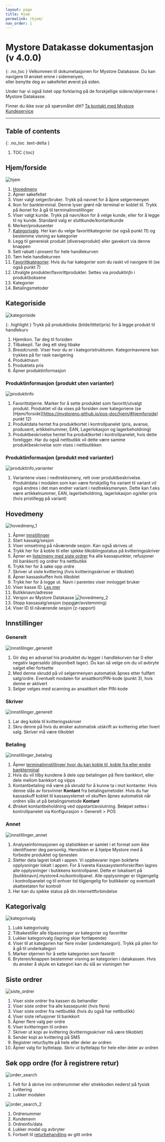```yaml
---
layout: page
title: Hjem
permalink: /hjem/
nav_order: 1
---
```


# Mystore Datakasse dokumentasjon (v 4.0.0)
{: .no_toc }
Velkommen til dokumetasjonen for Mystore Datakasse. Du kan navigere til ønsket emne i sidemenyen,<br> eller benytte deg av søkefeltet øverst på siden. 

Under har vi også listet opp forklaring på de forskjellige sidene/skjermene i Mystore Datakasse.

Finner du ikke svar på spørsmålet ditt? [Ta kontakt med Mystore Kundeservice](https://www.mystore.no/kontakt-oss) 

--- 

## Table of contents
{: .no_toc .text-delta }

1. TOC
{:toc}

## Hjem/forside
![hjem](/pos-doc/assets/images/dokumentasjon_index_page.jpg)

1. [Hovedmeny](https://mystoreno.github.io/pos-doc/hjem/#h)
2. Åpner søkefeltet
3. Viser valgt selger/bruker. Trykk på navnet for å åpne selgermenyen
4. Ikon for bankterminal. Denne lyser grønt når terminal er koblet til. Trykk på ikonet for å gå til terminalinnstillinger
5. Viser valgt kunde. Trykk på navn/ikon for å velge kunde, eller for å legge til ny kunde. Standard valg er sluttkunde/kontantkunde
6. Merker/produsenter
7. [Kategorivalg](https://mystoreno.github.io/pos-doc/hjem/#kategorivalg). Her kan du velge favorittkategorier (se også punkt 11) og bestemme visning av kategorier
8. Legg til genereisk produkt (diverseprodukt) eller gavekort via denne knappen
9. Sett rabatt i prosent for hele handlekurven
10. Tøm hele handlekurven
11. [Favorittkategorier](https://mystoreno.github.io/pos-doc/hjem/#kategorivalg). Hvis du har kategorier som du raskt vil navigere til (se også punkt 7)
12. Utvalgte produkter/favorittprodukter. Settes via _produktinfo_ i produktboksene
13. Kategorier
14. Betalingsmetoder

## Kategoriside
![kategoriside](/pos-doc/assets/images/dokumentasjon_kategori.jpg)

{: .highlight }
Trykk på produktboks (bilde/tittel/pris) for å legge produkt til handlekurv

1. Hjemikon. Tar deg til forsiden
2. Tilbakepil. Tar deg ett steg tibake
3. _Breadcrumb_. Viser hvor du er i kategoristrukturen. Kategorinavnene kan trykkes på for rask navigering
4. Produktnavn
5. Produktets pris
6. Åpner produktinformasjon

### Produktinformasjon (produkt uten varianter)
![produktinfo](/pos-doc/assets/images/dokumentasjon_produktinfo.jpg)

1. Favorittstjerne. Marker for å sette produktet som favoritt/utvalgt produkt. Produktet vil da vises på forsiden over kategoriene (se [Hjem/forside][https://mystoreno.github.io/pos-doc/hjem/#hjemforside) punkt 12)
2. Produktdata hentet fra produktkortet i kontrollpanelet (pris, avanse, produsent, artikkelnummer, EAN, Lagerlokasjon og lagerbeholdning)
3. Produktbeskrivelse hentet fra produktkortet i kontrollpanelet, hvis dette foreligger. Har du også nettbutikk vil dette være samme produktbeskrivelse som vises i nettbutikken

### Produktinformasjon (produkt med varianter)
![produktinfo_varianter](/pos-doc/assets/images/dokumentasjon_produktinfo_variant.jpg)

1. Variantene vises i nedtrekksmeny, rett over produktbeskrivelse. Produktdata i modalen som kan være forskjellig fra variant til variant vil også endres i det man endrer variant i nedtrekksmenyen. Dette kan f.eks være artikkelnummer, EAN, lagerbeholdning, lagerlokasjon og/eller pris (hvis pristillegg på variant) 

## Hovedmeny
![hovedmeny_1](/pos-doc/assets/images/dokumentasjon_hovedmeny_1.jpg)

1. Åpner [innstillinger](https://mystoreno.github.io/pos-doc/hjem/#innstillinger)
2. Start kassalg/sesjon
3. Viser omsetning på nåværende sesjon. Kan også skrives ut
4. Trykk her for å koble til eller sjekke tilkoblingsstatus på kvitteringsskriver 
5. Åpner en [liste/meny med siste ordrer](https://mystoreno.github.io/pos-doc/hjem/#siste-ordrer) fra alle kassapunkter, refusjoner (til bankkort) og ordrer fra nettbutikk
6. Trykk her for å søke opp ordre
7. Skriver ut siste kvittering (hvis kvitteringsskriver er tilkoblet)
8. Åpner kassaskuffen hvis tilkoblet
9. Trykk her for å logge ut. Navn i parentes viser innlogget bruker
10. Viser kasse ID. [Les mer](https://mystoreno.github.io/pos-doc/kom-i-gang/kassapunkter/)
11. Butikknavn/adresse
12. Versjon av Mystore Datakasse
![hovedmeny_2](/pos-doc/assets/images/dokumentasjon_hovedmeny_2.jpg)
13. Stopp kassasalg/sesjon (oppgjør/avstemming)
14. Viser ID til nåværende sesjon (z-rapport)

## Innstillinger
### Generelt
![innstillinger_generelt](/pos-doc/assets/images/dokumentasjon_innstilinger_generelt.jpg)

1. Gir deg en advarsel his produktet du legger i handlekurven har 0 eller
negativ lagersaldo (disponibelt lager). Du kan så velge om du vil avbryte salget eller fortsette 
2. Med denne skrudd på vil selgermenyen automatisk åpnes etter fullført salg/ordre. Eventuelt modalen for ansattkort/PIN-kode (punkt 3), hvis denne er aktivert
3. Selger velges med scanning av ansattkort eller PIN-kode

### Skriver
![innstillinger_generelt](/pos-doc/assets/images/dokumentasjon_innstilinger_skriver.jpg)

1. Lar deg koble til kvitteringsskriver
2. Skru denne på hvis du ønsker automatisk utskrift av kvittering etter hvert salg. Skriver må være tilkoblet

### Betaling
![innstillinger_betaling](/pos-doc/assets/images/dokumentasjon_innstilinger_betaling.jpg)

1. Åpner [terminalinnstillinger hvor du kan koble til, koble fra eller endre bankterminal](https://mystoreno.github.io/pos-doc/kom-i-gang/bankterminal/)
2. Hvis du vil tilby kundene å dele opp betalingen på flere bankkort, eller dele mellom bankkort og vipps 
3. Kontantbetaling må være på skrudd for å kunne ta i mot kontanter. Hvis denne slås av forsvinner **Kontant** fra betalingsmetoder. Hvis du har kassaskuff koblet til kassasystemet vil skuffen åpnes automatisk når ordren slås ut på betalingsmetode **Kontant**
4. Ønsket kontantbeholdning ved oppstart/avslutning. Beløpet settes i kontrollpanelet via Konfigurasjon > Generelt > POS

### Annet
![innstillinger_annet](/pos-doc/assets/images/dokumentasjon_innstilinger_annet.jpg)

1. Analyseinformasjonen og statistikken er samlet i et format som ikke identifiserer deg personlig. Hensikten er å hjelpe Mystore med å forbedre produktet og tjenesten
2. Sletter data lagret lokalt i appen. Vi oppbevarer ingen bokførte opplysninger lokalt i appen. For å ivareta Kassasystemforskriften lagres alle opplysninger i butikkens kontrollpanel. Dette er lokalisert på [butikknavn].mystore4.no/kontrollpanel. Alle opplysninger er tilgjengelig i kontrollpanelet og til enhver tid tilgjengelig for butikkeier og eventuelt skatteetaten for kontroll
3. Her kan du sjekke status på din internettforbindelse

## Kategorivalg
![kategorivalg](/pos-doc/assets/images/dokumentasjon_kategorivalg.jpg)

1. Lukk kategorivalg
2. Tilbakestiller alle tilpassninger av kategorier og favoritter
3. Lukker kategorivalg (lagring skjer fortløpende)
4. Viser til at kategorien har flere nivåer (underkategori). Trykk på pilen for å gå til underkategori
5. Marker stjernen for å sette kategorien som favoritt
6. Bryteren/knappen bestemmer visning av kategorien i datakassen. Hvis du ønsker å skjule en kategori kan du slå av visningen her 

## Siste ordrer
![siste_ordrer](/pos-doc/assets/images/dokumentasjon_ordrer.jpg)

1. Viser siste ordrer fra kassen du behandler
2. Viser siste ordrer fra alle kassepunkt (hvis flere)
3. Viser siste ordrer fra nettbutikk (hvis du også har nettbutikk)
4. Viser siste refusjoner til bankkort
5. Åpner flere valg per ordre
6. Viser kvitteringen til ordren
7. Skriver ut kopi av kvittering (kvitteringsskriver må være tilkoblet)
8. Sender kopi av kvittering på SMS
9. Registrer retur/bytte på hele eller deler av ordren
10. Åpner valg for byttelapp. Skriv ut byttelapp for hele eller deler av ordren

## Søk opp ordre (for å registrere retur)
![order_search](/pos-doc/assets/images/dokumentasjon_search_order.jpg)

1. Felt for å skrive inn ordrenummer eller strekkoden nederst på fysisk kvittering
2. Lukker modalen

![order_search_2](/pos-doc/assets/images/dokumentasjon_search_order_2.jpg)

1. Ordrenummer
2. Kundenavn
3. Ordreinfo/data
4. Lukker modal og avbryter
5. Fortsett til [returbehandling](https://mystoreno.github.io/pos-doc/retur-bytte-reklamasjon/) av gitt ordre
















